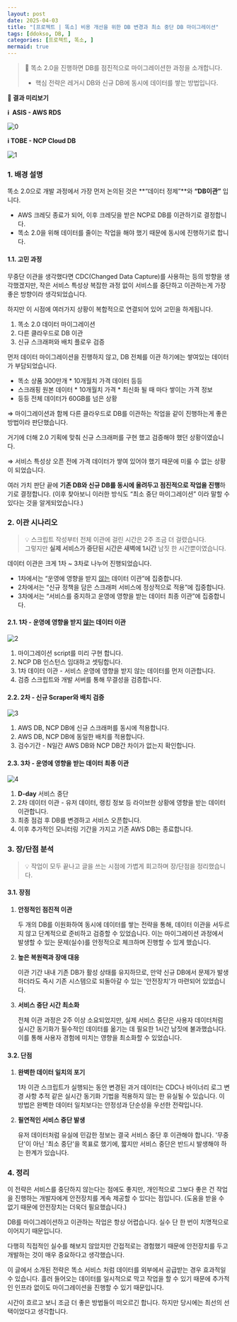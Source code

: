 ```yaml
---
layout: post
date: 2025-04-03
title: "[프로젝트 | 똑소] 비용 개선을 위한 DB 변경과 최소 중단 DB 마이그레이션"
tags: [ddokso, DB, ]
categories: [프로젝트, 똑소, ]
mermaid: true
---
```



> 📌 똑소 2.0을 진행하면 DB를 점진적으로 마이그레이션한 과정을 소개합니다.  
> - 핵심 전략은 레거시 DB와 신규 DB에 동시에 데이터를 쌓는 방법입니다.


**👀 결과 미리보기**


**ℹ️  ASIS - AWS RDS**


![0](/assets/img/2025-04-03-프로젝트--똑소-비용-개선을-위한-DB-변경과-최소-중단-DB-마이그레이션.md/0.png)


**ℹ️ TOBE - NCP Cloud DB**


![1](/assets/img/2025-04-03-프로젝트--똑소-비용-개선을-위한-DB-변경과-최소-중단-DB-마이그레이션.md/1.png)



### 1. 배경 설명


똑소 2.0으로 개발 과정에서 가장 먼저 논의된 것은 **“데이터 정제”**와 **“DB이관”** 입니다.

- AWS 크레딧 종료가 되어, 이후 크레딧을 받은 NCP로 DB를 이관하기로 결정합니다.
- 똑소 2.0을 위해 데이터를 줄이는 작업을 해야 했기 때문에 동시에 진행하기로 합니다.


#### 1.1. 고민 과정


무중단 이관을 생각했다면 CDC(Changed Data Capture)를 사용하는 등의 방향을 생각했겠지만, 작은 서비스 특성상 복잡한 과정 없이 서비스를 중단하고 이관하는게 가장 좋은 방향이라 생각되었습니다.


하지만 이 시점에 여러가지 상황이 복합적으로 연결되어 있어 고민을 하게됩니다.

1. 똑소 2.0 데이터 마이그레이션
2. 다른 클라우드로 DB 이관
3. 신규 스크래퍼와 배치 플로우 검증

먼저 데이터 마이그레이션을 진행하지 않고, DB 전체를 이관 하기에는 쌓여있는 데이터가 부담되었습니다.

- 똑소 상품 300만개 * 10개월치 가격 데이터 등등
- 스크래핑 원본 데이터 * 10개월치 가격 * 최신화 될 때 마다 쌓이는 가격 정보
- 등등 전체 데이터가 60GB를 넘은 상황

⇒ 마이그레이션과 함께 다른 클라우드로 DB를 이관하는 작업을 같이 진행하는게 좋은 방법이라 판단했습니다.


거기에 더해 2.0 기획에 맞춰 신규 스크래퍼를 구현 했고 검증해야 했던 상황이였습니다. 


⇒ 서비스 특성상 오픈 전에 가격 데이터가 쌓여 있어야 했기 때문에 미룰 수 없는 상황이 되었습니다.


여러 가치 판단 끝에 **기존 DB와 신규 DB를 동시에 올려두고 점진적으로 작업을 진행**하기로 결정합니다.
(이후 찾아보니 이러한 방식도 “최소 중단 마이그레이션” 이라 말할 수 있다는 것을 알게되었습니다.)



### 2. 이관 시나리오


> 💡 스크립트 작성부터 전체 이관에 걸린 시간은 2주 조금 더 걸렸습니다.   
> 그렇지만 **실제 서비스가 중단된 시간은 새벽에 1시간** 남짓 한 시간뿐이였습니다.


데이터 이관은 크게 1차 ~ 3차로 나누어 진행되었습니다.

- 1차에서는 “운영에 영향을 받지 <u>않는</u> 데이터 이관”에 집중합니다.
- 2차에서는 “신규 정책을 담은 스크래퍼 서비스에 정상적으로 적용”에 집중합니다.
- 3차에서는 “서비스를 중지하고 운영에 영향을 받는 데이터 최종 이관”에 집중합니다.


#### 2.1.  1차 - 운영에 영향을 받지 <u>않는</u> 데이터 이관


![2](/assets/img/2025-04-03-프로젝트--똑소-비용-개선을-위한-DB-변경과-최소-중단-DB-마이그레이션.md/2.png)

1. 마이그레이션 script를 미리 구현 합니다.
2. NCP DB 인스턴스 임대하고 셋팅합니다.
3. 1차 데이터 이관 - 서비스 운영에 영향을 받지 않는 데이터를 먼저 이관합니다.
4. 검증 스크립트와 개발 서버를 통해 무결성을 검증합니다.


#### 2.2.  2차 - 신규 Scraper와 배치 검증


![3](/assets/img/2025-04-03-프로젝트--똑소-비용-개선을-위한-DB-변경과-최소-중단-DB-마이그레이션.md/3.png)

1. AWS DB, NCP DB에 신규 스크래퍼를 동시에 적용합니다.
2. AWS DB, NCP DB에 동일한 배치를 적용합니다.
3. 검수기간 - N일간 AWS DB와 NCP DB간 차이가 없는지 확인합니다.


#### 2.3.  3차 - 운영에 영향을 받는 데이터 최종 이관


![4](/assets/img/2025-04-03-프로젝트--똑소-비용-개선을-위한-DB-변경과-최소-중단-DB-마이그레이션.md/4.png)

1. **D-day** 서비스 중단
2. 2차 데이터 이관 - 유저 데이터, 랭킹 정보 등 라이브한 상황에 영향을 받는 데이터 이관합니다.
3. 최종 점검 후 DB를 변경하고 서비스 오픈합니다.
4. 이후 추가적인 모니터링 기간을 가지고 기존 AWS DB는 종료합니다.


### 3. 장/단점 분석


> 💡 작업이 모두 끝나고 글을 쓰는 시점에 가볍게 회고하며 장/단점을 정리했습니다.



#### 3.1. 장점

1. **안정적인 점진적 이관**

	두 개의 DB를 이원화하여 동시에 데이터를 쌓는 전략을 통해, 데이터 이관을 서두르지 않고 단계적으로 준비하고 검증할 수 있었습니다. 이는 마이그레이션 과정에서 발생할 수 있는 문제(실수)를 안정적으로 체크하며 진행할 수 있게 했습니다.

2. **높은 복원력과 장애 대응**

	이관 기간 내내 기존 DB가 활성 상태를 유지하므로, 만약 신규 DB에서 문제가 발생하더라도 즉시 기존 시스템으로 되돌아갈 수 있는 '안전장치'가 마련되어 있었습니다. 

3. **서비스 중단 시간 최소화**

	전체 이관 과정은 2주 이상 소요되었지만, 실제 서비스 중단은 사용자 데이터처럼 실시간 동기화가 필수적인 데이터를 옮기는 데 필요한 1시간 남짓에 불과했습니다. 이를 통해 사용자 경험에 미치는 영향을 최소화할 수 있었습니다.



#### 3.2. 단점

1. **완벽한 데이터 일치의 포기**

	1차 이관 스크립트가 실행되는 동안 변경된 과거 데이터는 CDC나 바이너리 로그 변경 사항 추적 같은 실시간 동기화 기법을 적용하지 않는 한 유실될 수 있습니다. 이 방법은 완벽한 데이터 일치보다는 안정성과 단순성을 우선한 전략입니다.

2. **필연적인 서비스 중단 발생**

	유저 데이터처럼 유실에 민감한 정보는 결국 서비스 중단 후 이관해야 합니다. '무중단'이 아닌 '최소 중단'을 목표로 했기에, 짧지만 서비스 중단은 반드시 발생해야 하는 한계가 있습니다.



### 4. 정리


이 전략은 서비스를 중단하지 않는다는 점에도 좋지만, 개인적으로 그보다 좋은 건 작업을 진행하는 개발자에게 안전장치를 계속 제공할 수 있다는 점입니다. (도움을 받을 수 없기 때문에 안전장치는 더욱더 필요했습니다.)


DB를 마이그레이션하고 이관하는 작업은 항상 어렵습니다. 실수 단 한 번이 치명적으로 이어지기 때문입니다.


다행히 직접적인 실수를 해보지 않았지만 간접적로는 경험했기 때문에 안전장치를 두고 개발하는 것이 매우 중요하다고 생각했습니다.


이 글에서 소개된 전략은 똑소 서비스 처럼 데이터를 외부에서 공급받는 경우 효과적일 수 있습니다. 흘러 들어오는 데이터를 일시적으로 막고 작업을 할 수 있기 때문에 추가적인 인프라 없이도 마이그레이션을 진행할 수 있기 때문입니다. 


시간이 흐르고 보니 조금 더 좋은 방법들이 떠오르긴 합니다. 하지만 당시에는 최선의 선택이었다고 생각합니다.

